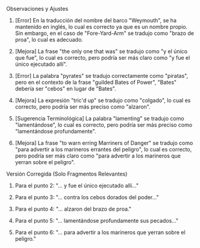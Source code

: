 Observaciones y Ajustes

1. [Error] En la traducción del nombre del barco "Weymouth", se ha mantenido en inglés, lo cual es correcto ya que es un nombre propio. Sin embargo, en el caso de "Fore-Yard-Arm" se tradujo como "brazo de proa", lo cual es adecuado.

2. [Mejora] La frase "the only one that was" se tradujo como "y el único que fue", lo cual es correcto, pero podría ser más claro como "y fue el único ejecutado allí".

3. [Error] La palabra "pyrates" se tradujo correctamente como "piratas", pero en el contexto de la frase "guilded Bates of Power", "Bates" debería ser "cebos" en lugar de "Bates".

4. [Mejora] La expresión "tric'd up" se tradujo como "colgado", lo cual es correcto, pero podría ser más preciso como "alzaron".

5. [Sugerencia Terminológica] La palabra "lamenting" se tradujo como "lamentándose", lo cual es correcto, pero podría ser más preciso como "lamentándose profundamente".

6. [Mejora] La frase "to warn erring Marriners of Danger" se tradujo como "para advertir a los marineros errantes del peligro", lo cual es correcto, pero podría ser más claro como "para advertir a los marineros que yerran sobre el peligro".

Versión Corregida (Solo Fragmentos Relevantes)

1. Para el punto 2: "... y fue el único ejecutado allí..."

2. Para el punto 3: "... contra los cebos dorados del poder..."

3. Para el punto 4: "... alzaron del brazo de proa."

4. Para el punto 5: "... lamentándose profundamente sus pecados..."

5. Para el punto 6: "... para advertir a los marineros que yerran sobre el peligro."